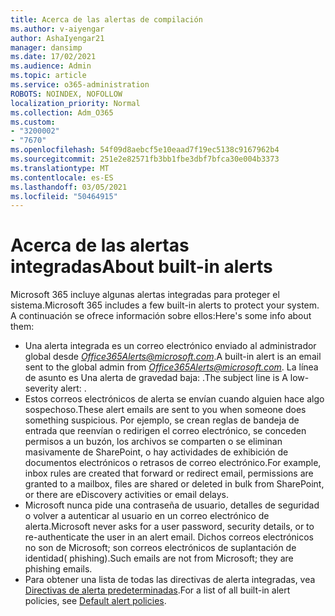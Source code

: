 ```yaml
---
title: Acerca de las alertas de compilación
ms.author: v-aiyengar
author: AshaIyengar21
manager: dansimp
ms.date: 17/02/2021
ms.audience: Admin
ms.topic: article
ms.service: o365-administration
ROBOTS: NOINDEX, NOFOLLOW
localization_priority: Normal
ms.collection: Adm_O365
ms.custom:
- "3200002"
- "7670"
ms.openlocfilehash: 54f09d8aebcf5e10eaad7f19ec5138c9167962b4
ms.sourcegitcommit: 251e2e82571fb3bb1fbe3dbf7bfca30e004b3373
ms.translationtype: MT
ms.contentlocale: es-ES
ms.lasthandoff: 03/05/2021
ms.locfileid: "50464915"
---
```

# <a name="about-built-in-alerts"></a><span data-ttu-id="691dd-102">Acerca de las alertas integradas</span><span class="sxs-lookup"><span data-stu-id="691dd-102">About built-in alerts</span></span>

<span data-ttu-id="691dd-103">Microsoft 365 incluye algunas alertas integradas para proteger el sistema.</span><span class="sxs-lookup"><span data-stu-id="691dd-103">Microsoft 365 includes a few built-in alerts to protect your system.</span></span> <span data-ttu-id="691dd-104">A continuación se ofrece información sobre ellos:</span><span class="sxs-lookup"><span data-stu-id="691dd-104">Here's some info about them:</span></span>

- <span data-ttu-id="691dd-105">Una alerta integrada es un correo electrónico enviado al administrador global desde *Office365Alerts@microsoft.com*.</span><span class="sxs-lookup"><span data-stu-id="691dd-105">A built-in alert is an email sent to the global admin from *Office365Alerts@microsoft.com*.</span></span> <span data-ttu-id="691dd-106">La línea de asunto es Una alerta de gravedad baja: <name of alert policy> .</span><span class="sxs-lookup"><span data-stu-id="691dd-106">The subject line is A low-severity alert: <name of alert policy>.</span></span>
- <span data-ttu-id="691dd-107">Estos correos electrónicos de alerta se envían cuando alguien hace algo sospechoso.</span><span class="sxs-lookup"><span data-stu-id="691dd-107">These alert emails are sent to you when someone does something suspicious.</span></span> <span data-ttu-id="691dd-108">Por ejemplo, se crean reglas de bandeja de entrada que reenvían o redirigen el correo electrónico, se conceden permisos a un buzón, los archivos se comparten o se eliminan masivamente de SharePoint, o hay actividades de exhibición de documentos electrónicos o retrasos de correo electrónico.</span><span class="sxs-lookup"><span data-stu-id="691dd-108">For example, inbox rules are created that forward or redirect email, permissions are granted to a mailbox, files are shared or deleted in bulk from SharePoint, or there are eDiscovery activities or email delays.</span></span>
- <span data-ttu-id="691dd-109">Microsoft nunca pide una contraseña de usuario, detalles de seguridad o volver a autenticar al usuario en un correo electrónico de alerta.</span><span class="sxs-lookup"><span data-stu-id="691dd-109">Microsoft never asks for a user password, security details, or to re-authenticate the user in an alert email.</span></span> <span data-ttu-id="691dd-110">Dichos correos electrónicos no son de Microsoft; son correos electrónicos de suplantación de identidad( phishing).</span><span class="sxs-lookup"><span data-stu-id="691dd-110">Such emails are not from Microsoft; they are phishing emails.</span></span>
- <span data-ttu-id="691dd-111">Para obtener una lista de todas las directivas de alerta integradas, vea [Directivas de alerta predeterminadas](https://go.microsoft.com/fwlink/?linkid=2103170).</span><span class="sxs-lookup"><span data-stu-id="691dd-111">For a list of all built-in alert policies, see [Default alert policies](https://go.microsoft.com/fwlink/?linkid=2103170).</span></span>